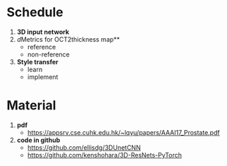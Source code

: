 # Schedule

1. **3D input network**
2. *d*Metrics for OCT2thickness map**
   - reference 
   - non-reference
3. **Style transfer**
   - learn
   - implement

# Material

1. **pdf**
   - https://appsrv.cse.cuhk.edu.hk/~lqyu/papers/AAAI17_Prostate.pdf
2. **code in github**
   - https://github.com/ellisdg/3DUnetCNN
   - https://github.com/kenshohara/3D-ResNets-PyTorch
